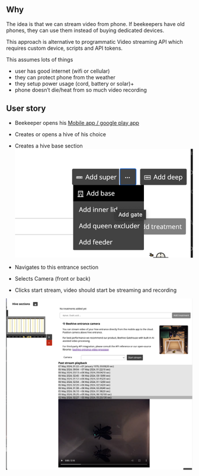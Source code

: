 ## Why

The idea is that we can stream video from phone. If beekeepers have old phones, they can use them instead of buying dedicated devices.

This approach is alternative to programmatic Video streaming API which requires custom device, scripts and API tokens.

This assumes lots of things

- user has good internet (wifi or cellular)
- they can protect phone from the weather
- they setup power usage (cord, battery or solar)+
- phone doesn’t die/heat from so much video recording

## User story

- Beekeeper opens his [Mobile app / google play app](https://www.notion.so/Mobile-app-google-play-app-1baf0593535c4076a8aa619a2a665925?pvs=21)
    
- Creates or opens a hive of his choice
    
- Creates a hive base section
![](../../../img/Screenshot%202024-07-24%20at%2022.31.19.png)

    
- Navigates to this entrance section
    
- Selects Camera (front or back)
    
- Clicks start stream, video should start be streaming and recording
    
![](../../../img/Screenshot%202024-07-24%20at%2022.29.32.png)